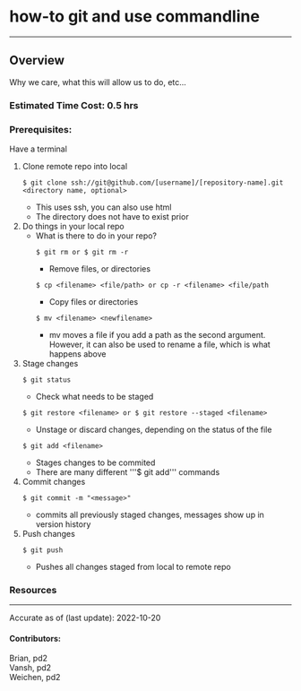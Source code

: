 # how-to git and use commandline
---
## Overview
Why we care, what this will allow us to do, etc...

### Estimated Time Cost: 0.5 hrs 

### Prerequisites:

Have a terminal

1. Clone remote repo into local
    ```
    $ git clone ssh://git@github.com/[username]/[repository-name].git <directory name, optional>
    ```
    - This uses ssh, you can also use html
    - The directory does not have to exist prior
2. Do things in your local repo
    - What is there to do in your repo?
        ```
        $ git rm or $ git rm -r
        ```
        - Remove files, or directories
        ```
        $ cp <filename> <file/path> or cp -r <filename> <file/path
        ```
        - Copy files or directories
        ```
        $ mv <filename> <newfilename>
        ```
        - mv moves a file if you add a path as the second argument. However, it can also be used to rename a file, which is what happens above 
3. Stage changes
    ```
    $ git status
    ```
    - Check what needs to be staged
    ```
    $ git restore <filename> or $ git restore --staged <filename>
    ```
    - Unstage or discard changes, depending on the status of the file
    ```
    $ git add <filename>
    ```
    - Stages changes to be commited 
    - There are many different '''$ git add''' commands
4. Commit changes
    ```
    $ git commit -m "<message>"
    ```
    - commits all previously staged changes, messages show up in version history
5. Push changes
    ```
    $ git push
    ```
    - Pushes all changes staged from local to remote repo


### Resources

---

Accurate as of (last update): 2022-10-20

#### Contributors:  
Brian, pd2  
Vansh, pd2  
Weichen, pd2
